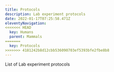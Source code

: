 ```yaml
---
title: Protocols
description: Lab experiment protocols
date: 2022-01-17T07:25:58.471Z
eleventyNavigation:
<<<<<<< HEAD
  key: Humans
  parent: Mammals
=======
  key: Protocols
>>>>>>> 4181242b8d12cbb536090703ef5393bfe2fbe8b8
---
```

List of Lab experiment protocols